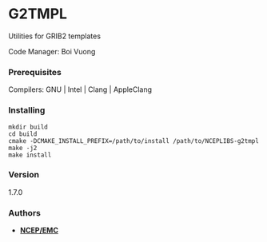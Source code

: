 # G2TMPL

Utilities for GRIB2 templates

Code Manager: Boi Vuong


### Prerequisites

Compilers: GNU | Intel | Clang | AppleClang 


### Installing

```
mkdir build
cd build
cmake -DCMAKE_INSTALL_PREFIX=/path/to/install /path/to/NCEPLIBS-g2tmpl
make -j2
make install
```


### Version

1.7.0


### Authors

* **[NCEP/EMC](NCEP.List.EMC.nceplibs.Developers@noaa.gov)**
